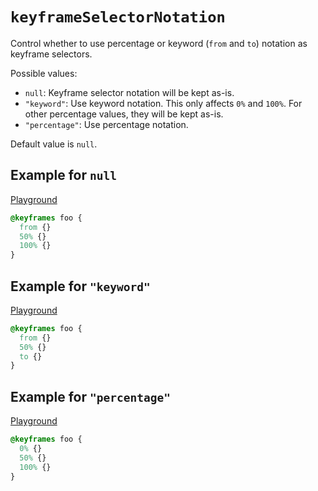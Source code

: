 # `keyframeSelectorNotation`

Control whether to use percentage or keyword (`from` and `to`) notation as keyframe selectors.

Possible values:

- `null`: Keyframe selector notation will be kept as-is.
- `"keyword"`: Use keyword notation. This only affects `0%` and `100%`. For other percentage values, they will be kept as-is.
- `"percentage"`: Use percentage notation.

Default value is `null`.

## Example for `null`

[Playground](https://malva-play.vercel.app/?code=H4sIAAAAAAAAA3PITq1MK0rMTS1WSMvPV6jmUlBIK8rPVaiuBbJMDVQhDEMDCKsWABlFCDAvAAAA&config=H4sIAAAAAAAAA6uuBQBDv6ajAgAAAA%3D%3D&syntax=css)

```css
@keyframes foo {
  from {}
  50% {}
  100% {}
}
```

## Example for `"keyword"`

[Playground](https://malva-play.vercel.app/?code=H4sIAAAAAAAAA3PITq1MK0rMTS1WSMvPV6jmUlBIK8rPVaiuBbJMDVQhDEMDCKsWABlFCDAvAAAA&config=H4sIAAAAAAAAA6vmUlBQyk6tTCtKzE0NTs1JTS7JL%2FLLL0ksyczPU7ICy5XnF6UocdUCACuoVucrAAAA&syntax=css)

```css
@keyframes foo {
  from {}
  50% {}
  to {}
}
```

## Example for `"percentage"`

[Playground](https://malva-play.vercel.app/?code=H4sIAAAAAAAAA3PITq1MK0rMTS1WSMvPV6jmUlBIK8rPVaiuBbJMDVQhDEMDCKsWABlFCDAvAAAA&config=H4sIAAAAAAAAA6vmUlBQyk6tTCtKzE0NTs1JTS7JL%2FLLL0ksyczPU7JSUCpILUpOzStJTE9V4qoFAIT8kDouAAAA&syntax=css)

```css
@keyframes foo {
  0% {}
  50% {}
  100% {}
}
```
